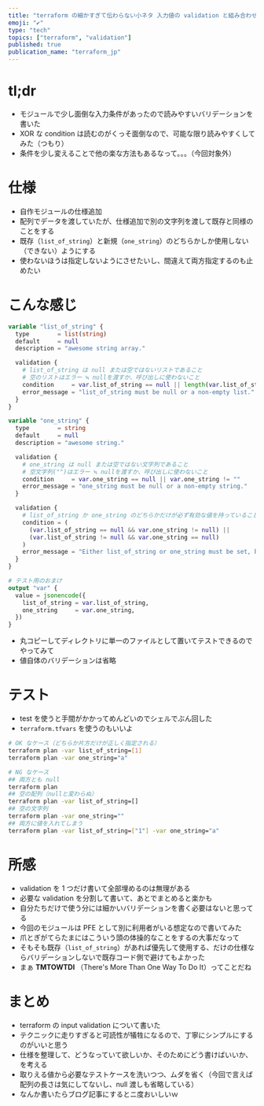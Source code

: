 ```yaml
---
title: "terraform の細かすぎて伝わらない小ネタ 入力値の validation と組み合わせ"
emoji: "✔️"
type: "tech"
topics: ["terraform", "validation"]
published: true
publication_name: "terraform_jp"
---
```


# tl;dr

- モジュールで少し面倒な入力条件があったので読みやすいバリデーションを書いた
- XOR な condition は読むのがくっそ面倒なので、可能な限り読みやすくしてみた（つもり）
- 条件を少し変えることで他の楽な方法もあるなって。。。（今回対象外）

# 仕様

- 自作モジュールの仕様追加
- 配列でデータを渡していたが、仕様追加で別の文字列を渡して既存と同様のことをする
- 既存（`list_of_string`）と新規（`one_string`）のどちらかしか使用しない（できない）ようにする
- 使わないほうは指定しないようにさせたいし、間違えて両方指定するのも止めたい

# こんな感じ

```hcl:modules/example/variables.tf
variable "list_of_string" {
  type        = list(string)
  default     = null
  description = "awesome string array."

  validation {
    # list_of_string は null または空ではないリストであること
    # 空のリストはエラー ≒ nullを渡すか、呼び出しに使わないこと
    condition     = var.list_of_string == null || length(var.list_of_string) > 0
    error_message = "list_of_string must be null or a non-empty list."
  }
}

variable "one_string" {
  type        = string
  default     = null
  description = "awesome string."

  validation {
    # one_string は null または空ではない文字列であること
    # 空文字列("")はエラー ≒ nullを渡すか、呼び出しに使わないこと
    condition     = var.one_string == null || var.one_string != ""
    error_message = "one_string must be null or a non-empty string."
  }

  validation {
    # list_of_string か one_string のどちらかだけが必ず有効な値を持っていること
    condition = (
      (var.list_of_string == null && var.one_string != null) ||
      (var.list_of_string != null && var.one_string == null)
    )
    error_message = "Either list_of_string or one_string must be set, but not both."
  }
}

# テスト用のおまけ
output "var" {
  value = jsonencode({
    list_of_string = var.list_of_string,
    one_string     = var.one_string,
  })
}
```

- 丸コピーしてディレクトリに単一のファイルとして置いてテストできるのでやってみて
- 値自体のバリデーションは省略

# テスト

- test を使うと手間がかかってめんどいのでシェルでぶん回した
- `terraform.tfvars` を使うのもいいよ

```bash
# OK なケース（どちらか片方だけが正しく指定される）
terraform plan -var list_of_string=[1]
terraform plan -var one_string="a"

# NG なケース
## 両方とも null
terraform plan
## 空の配列（nullと変わらぬ）
terraform plan -var list_of_string=[]
## 空の文字列
terraform plan -var one_string=""
## 両方に値を入れてしまう
terraform plan -var list_of_string=["1"] -var one_string="a"
```

# 所感

- validation を 1 つだけ書いて全部埋めるのは無理がある
- 必要な validation を分割して書いて、あとでまとめると楽かも
- 自分たちだけで使う分には細かいバリデーションを書く必要はないと思ってる
- 今回のモジュールは PFE として別に利用者がいる想定なので書いてみた
- 爪とぎがてらたまにはこういう頭の体操的なことをするの大事だなって
- そもそも既存（`list_of_string`）があれば優先して使用する、だけの仕様ならバリデーションしないで既存コード側で避けてもよかった
- まぁ **TMTOWTDI** （There's More Than One Way To Do It）ってことだね

# まとめ

- terraform の input validation について書いた
- テクニックに走りすぎると可読性が犠牲になるので、丁寧にシンプルにするのがいいと思う
- 仕様を整理して、どうなっていて欲しいか、そのためにどう書けばいいか、を考える
- 取りえる値から必要なテストケースを洗いつつ、ムダを省く（今回で言えば配列の長さは気にしてないし、null 渡しも省略している）
- なんか書いたらブログ記事にするとニ度おいしいｗ
